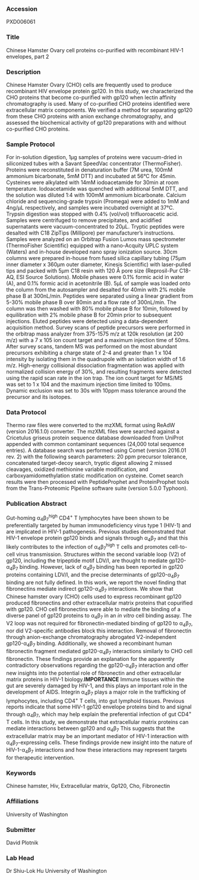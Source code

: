 ### Accession
PXD006061

### Title
Chinese Hamster Ovary cell proteins co-purified with recombinant HIV-1 envelopes, part 2

### Description
Chinese Hamster Ovary (CHO) cells are frequently used to produce recombinant HIV envelope protein gp120.  In this study, we characterized the CHO proteins that become co-purified with gp120 when lectin affinity chromatography is used.  Many of co-purified CHO proteins identified were extracellular matrix components.  We verified a method for separating gp120 from these CHO proteins with anion exchange chromatography, and assessed the biochemical activity of gp120 preparations with and without co-purified CHO proteins.

### Sample Protocol
For in-solution digestion, 1µg samples of proteins were vacuum-dried in siliconized tubes with a Savant SpeedVac concentrator (ThermoFisher).  Proteins were reconstituted in denaturation buffer (7M urea, 100mM ammonium bicarbonate, 5mM DTT) and incubated at 56°C for 45min.  Cysteines were alkylated with 14mM iodoacetamide for 30min at room temperature.  Iodoacetamide was quenched with additional 5mM DTT, and the solution was diluted 1:4 with 100mM ammonium bicarbonate.  Calcium chloride and sequencing-grade trypsin (Promega) were added to 1mM and 4ng/µL respectively, and samples were incubated overnight at 37°C.  Trypsin digestion was stopped with 0.4% (vol/vol) trifluoroacetic acid.  Samples were centrifuged to remove precipitates, and acidified supernatants were vacuum-concentrated to 20µL.  Tryptic peptides were desalted with C18 ZipTips (Millipore) per manufacturer’s instructions. Samples were analyzed on an Orbitrap Fusion Lumos mass spectrometer (ThermoFisher Scientific) equipped with a nano-Acquity UPLC system (Waters) and in-house developed nano spray ionization source.  30cm columns were prepared in-house from fused silica capillary tubing (75µm inner diameter x 360µm outer diameter, Kinesis Scientific) with laser-pulled tips and packed with 5µm C18 resin with 120 Å  pore size (Reprosil-Pur C18-AQ, ESI Source Solutions).  Mobile phases were 0.1% formic acid in water (A), and 0.1% formic acid in acetonitrile (B).  5µL of sample was loaded onto the column from the autosampler and desalted for 40min with 2% mobile phase B at 300nL/min.  Peptides were separated using a linear gradient from 5-30% mobile phase B over 80min and a flow rate of 300nL/min.  The column was then washed with 80% mobile phase B for 10min, followed by equilibration with 2% mobile phase B for 20min prior to subsequent injections.  Eluted peptides were detected using a data-dependent acquisition method.  Survey scans of peptide precursors were performed in the orbitrap mass analyzer from 375-1575 m/z at 120k resolution (at 200 m/z) with a 7 x 105 ion count target and a maximum injection time of 50ms.  After survey scans, tandem MS was performed on the most abundant precursors exhibiting a charge state of 2-4 and greater than 1 x 104 intensity by isolating them in the quadrupole with an isolation width of 1.6 m/z.  High-energy collisional dissociation fragmentation was applied with normalized collision energy of 30%, and resulting fragments were detected using the rapid scan rate in the ion trap.  The ion count target for MS/MS was set to 1 x 104 and the maximum injection time limited to 100ms.  Dynamic exclusion was set to 30s with 10ppm mass tolerance around the precursor and its isotopes.

### Data Protocol
Thermo raw files were converted to the mzXML format using ReAdW (version 2016.1.0) converter.  The mzXML files were searched against a Cricetulus griseus protein sequence database downloaded from UniProt appended with common contaminant sequences (24,000 total sequence entries).  A database search was performed using Comet (version 2016.01 rev. 2) with the following search parameters:  20 ppm precursor tolerance, concatenated target-decoy search, tryptic digest allowing 2 missed cleavages, oxidized methionine variable modification, and carboxyamidomethylation static modification on cysteine.  Comet search results were then processed with PeptideProphet and ProteinProphet tools from the Trans-Proteomic Pipeline software suite (version 5.0.0 Typhoon).

### Publication Abstract
Gut-homing &#x3b1;<sub>4</sub>&#x3b2;<sub>7</sub><sup>high</sup> CD4<sup>+</sup> T lymphocytes have been shown to be preferentially targeted by human immunodeficiency virus type 1 (HIV-1) and are implicated in HIV-1 pathogenesis. Previous studies demonstrated that HIV-1 envelope protein gp120 binds and signals through &#x3b1;<sub>4</sub>&#x3b2;<sub>7</sub> and that this likely contributes to the infection of &#x3b1;<sub>4</sub>&#x3b2;<sub>7</sub><sup>high</sup> T cells and promotes cell-to-cell virus transmission. Structures within the second variable loop (V2) of gp120, including the tripeptide motif LDV/I, are thought to mediate gp120-&#x3b1;<sub>4</sub>&#x3b2;<sub>7</sub> binding. However, lack of &#x3b1;<sub>4</sub>&#x3b2;<sub>7</sub> binding has been reported in gp120 proteins containing LDV/I, and the precise determinants of gp120-&#x3b1;<sub>4</sub>&#x3b2;<sub>7</sub> binding are not fully defined. In this work, we report the novel finding that fibronectins mediate indirect gp120-&#x3b1;<sub>4</sub>&#x3b2;<sub>7</sub> interactions. We show that Chinese hamster ovary (CHO) cells used to express recombinant gp120 produced fibronectins and other extracellular matrix proteins that copurified with gp120. CHO cell fibronectins were able to mediate the binding of a diverse panel of gp120 proteins to &#x3b1;<sub>4</sub>&#x3b2;<sub>7</sub> in an <i>in vitro</i> cell binding assay. The V2 loop was not required for fibronectin-mediated binding of gp120 to &#x3b1;<sub>4</sub>&#x3b2;<sub>7</sub>, nor did V2-specific antibodies block this interaction. Removal of fibronectin through anion-exchange chromatography abrogated V2-independent gp120-&#x3b1;<sub>4</sub>&#x3b2;<sub>7</sub> binding. Additionally, we showed a recombinant human fibronectin fragment mediated gp120-&#x3b1;<sub>4</sub>&#x3b2;<sub>7</sub> interactions similarly to CHO cell fibronectin. These findings provide an explanation for the apparently contradictory observations regarding the gp120-&#x3b1;<sub>4</sub>&#x3b2;<sub>7</sub> interaction and offer new insights into the potential role of fibronectin and other extracellular matrix proteins in HIV-1 biology.<b>IMPORTANCE</b> Immune tissues within the gut are severely damaged by HIV-1, and this plays an important role in the development of AIDS. Integrin &#x3b1;<sub>4</sub>&#x3b2;<sub>7</sub> plays a major role in the trafficking of lymphocytes, including CD4<sup>+</sup> T cells, into gut lymphoid tissues. Previous reports indicate that some HIV-1 gp120 envelope proteins bind to and signal through &#x3b1;<sub>4</sub>&#x3b2;<sub>7</sub>, which may help explain the preferential infection of gut CD4<sup>+</sup> T cells. In this study, we demonstrate that extracellular matrix proteins can mediate interactions between gp120 and &#x3b1;<sub>4</sub>&#x3b2;<sub>7</sub> This suggests that the extracellular matrix may be an important mediator of HIV-1 interaction with &#x3b1;<sub>4</sub>&#x3b2;<sub>7</sub>-expressing cells. These findings provide new insight into the nature of HIV-1-&#x3b1;<sub>4</sub>&#x3b2;<sub>7</sub> interactions and how these interactions may represent targets for therapeutic intervention.

### Keywords
Chinese hamster, Hiv, Extracellular matrix, Gp120, Cho, Fibronectin

### Affiliations
University of Washington

### Submitter
David Plotnik

### Lab Head
Dr Shiu-Lok Hu
University of Washington


